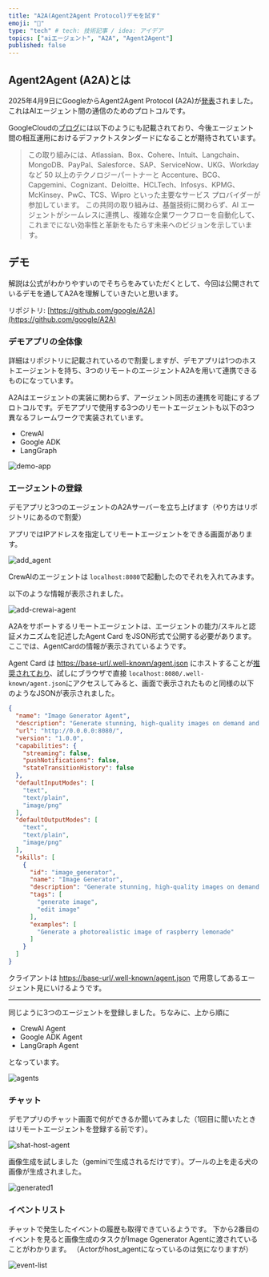 ```yaml
---
title: "A2A(Agent2Agent Protocol)デモを試す"
emoji: "🤖"
type: "tech" # tech: 技術記事 / idea: アイデア
topics: ["aiエージェント", "A2A", "Agent2Agent"]
published: false
---
```


## Agent2Agent (A2A)とは

2025年4月9日にGoogleからAgent2Agent Protocol (A2A)が[発表](https://developers.googleblog.com/en/a2a-a-new-era-of-agent-interoperability/)されました。これはAIエージェント間の通信のためのプロトコルです。

GoogleCloudの[ブログ](https://cloud.google.com/blog/ja/products/ai-machine-learning/a2a-a-new-era-of-agent-interoperability)には以下のようにも記載されており、今後エージェント間の相互運用におけるデファクトスタンダードになることが期待されています。

>この取り組みには、Atlassian、Box、Cohere、Intuit、Langchain、MongoDB、PayPal、Salesforce、SAP、ServiceNow、UKG、Workday など 50 以上のテクノロジーパートナーと Accenture、BCG、Capgemini、Cognizant、Deloitte、HCLTech、Infosys、KPMG、McKinsey、PwC、TCS、Wipro といった主要なサービス プロバイダーが参加しています。
>この共同の取り組みは、基盤技術に関わらず、AI エージェントがシームレスに連携し、複雑な企業ワークフローを自動化して、これまでにない効率性と革新をもたらす未来へのビジョンを示しています。

## デモ

解説は公式がわかりやすいのでそちらをみていただくとして、今回は公開されているデモを通してA2Aを理解していきたいと思います。

リポジトリ: [https://github.com/google/A2A](https://github.com/google/A2A)

### デモアプリの全体像

詳細はリポジトリに記載されているので割愛しますが、デモアプリは1つのホストエージェントを持ち、3つのリモートのエージェントA2Aを用いて連携できるものになっています。

A2Aはエージェントの実装に関わらず、アージェント同志の連携を可能にするプロトコルです。デモアプリで使用する3つのリモートエージェントも以下の3つ異なるフレームワークで実装されています。

- CrewAI
- Google ADK
- LangGraph

![demo-app](https://github.com/Nao-Y1996/zenn-content/blob/main/articles/images/a2a-demo/demo-app.png?raw=true)

### エージェントの登録

デモアプリと3つのエージェントのA2Aサーバーを立ち上げます（やり方はリポジトリにあるので割愛）

アプリではIPアドレスを指定してリモートエージェントをできる画面があります。

![add_agent](https://github.com/Nao-Y1996/zenn-content/blob/main/articles/images/a2a-demo/add_agent.png?raw=true)

CrewAIのエージェントは `localhost:8080`で起動したのでそれを入れてみます。

以下のような情報が表示されました。

![add-crewai-agent](https://github.com/Nao-Y1996/zenn-content/blob/main/articles/images/a2a-demo/add-crewai-agent.png?raw=true)

A2Aをサポートするリモートエージェントは、エージェントの能力/スキルと認証メカニズムを記述したAgent Card をJSON形式で公開する必要があります。ここでは、AgentCardの情報が表示されているようです。

Agent Card は <https://base-url/.well-known/agent.json> にホストすることが[推奨されており](https://google.github.io/A2A/#/documentation?id=discovery)、試しにブラウザで直接 `localhost:8080/.well-known/agent.json`にアクセスしてみると、画面で表示されたものと同様の以下のようなJSONが表示されました。

```json
{
  "name": "Image Generator Agent",
  "description": "Generate stunning, high-quality images on demand and leverage powerful editing capabilities to modify, enhance, or completely transform visuals.",
  "url": "http://0.0.0.0:8080/",
  "version": "1.0.0",
  "capabilities": {
    "streaming": false,
    "pushNotifications": false,
    "stateTransitionHistory": false
  },
  "defaultInputModes": [
    "text",
    "text/plain",
    "image/png"
  ],
  "defaultOutputModes": [
    "text",
    "text/plain",
    "image/png"
  ],
  "skills": [
    {
      "id": "image_generator",
      "name": "Image Generator",
      "description": "Generate stunning, high-quality images on demand and leverage powerful editing capabilities to modify, enhance, or completely transform visuals.",
      "tags": [
        "generate image",
        "edit image"
      ],
      "examples": [
        "Generate a photorealistic image of raspberry lemonade"
      ]
    }
  ]
}
```

クライアントは <https://base-url/.well-known/agent.json> で用意してあるエージェント見にいけるようです。

---

同じように3つのエージェントを登録しました。ちなみに、上から順に

- CrewAI Agent
- Google ADK Agent
- LangGraph Agent

となっています。

![agents](https://github.com/Nao-Y1996/zenn-content/blob/main/articles/images/a2a-demo/agents.png?raw=true)

### チャット

デモアプリのチャット画面で何ができるか聞いてみました（1回目に聞いたときはリモートエージェントを登録する前です）。

![shat-host-agent](https://github.com/Nao-Y1996/zenn-content/blob/main/articles/images/a2a-demo/chat-host-agent.png?raw=true)

画像生成を試しました（geminiで生成されるだけです）。プールの上を走る犬の画像が生成されました。

![generated1](https://github.com/Nao-Y1996/zenn-content/blob/main/articles/images/a2a-demo/generated_1.png?raw=true)

### イベントリスト

チャットで発生したイベントの履歴も取得できているようです。
下から2番目のイベントを見ると画像生成のタスクがImage Ggenerator Agentに渡されていることがわかります。
（Actorがhost_agentになっているのは気になりますが）

![event-list](https://github.com/Nao-Y1996/zenn-content/blob/main/articles/images/a2a-demo/event-list.png?raw=true)
